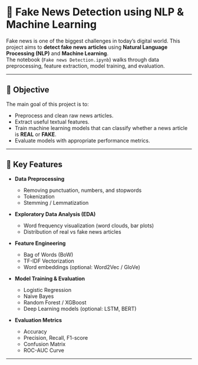 # 📰 Fake News Detection using NLP & Machine Learning

Fake news is one of the biggest challenges in today’s digital world. This project aims to **detect fake news articles** using **Natural Language Processing (NLP)** and **Machine Learning**.  
The notebook (`Fake news Detection.ipynb`) walks through data preprocessing, feature extraction, model training, and evaluation.

---

## 🎯 Objective
The main goal of this project is to:
- Preprocess and clean raw news articles.
- Extract useful textual features.
- Train machine learning models that can classify whether a news article is **REAL** or **FAKE**.
- Evaluate models with appropriate performance metrics.

---

## 📌 Key Features
- **Data Preprocessing**  
  - Removing punctuation, numbers, and stopwords  
  - Tokenization  
  - Stemming / Lemmatization  

- **Exploratory Data Analysis (EDA)**  
  - Word frequency visualization (word clouds, bar plots)  
  - Distribution of real vs fake news articles  

- **Feature Engineering**  
  - Bag of Words (BoW)  
  - TF-IDF Vectorization  
  - Word embeddings (optional: Word2Vec / GloVe)  

- **Model Training & Evaluation**  
  - Logistic Regression  
  - Naive Bayes  
  - Random Forest / XGBoost  
  - Deep Learning models (optional: LSTM, BERT)  

- **Evaluation Metrics**  
  - Accuracy  
  - Precision, Recall, F1-score  
  - Confusion Matrix  
  - ROC-AUC Curve  

---
